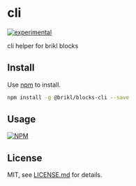 # cli

[![experimental](http://badges.github.io/stability-badges/dist/experimental.svg)](http://github.com/badges/stability-badges)

cli helper for brikl blocks

## Install

Use [npm](https://npmjs.com/) to install.

```sh
npm install -g @brikl/blocks-cli --save
```

## Usage

[![NPM](https://nodei.co/npm/@brikl/blocks/cli.png)](https://www.npmjs.com/package/@brikl/blocks/cli)


## License

MIT, see [LICENSE.md](http://github.com/pankace/cli/blob/master/LICENSE.md) for details.

